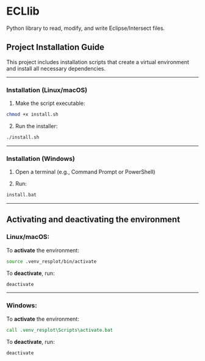 # ECLlib
Python library to read, modify, and write Eclipse/Intersect files. 

## Project Installation Guide

This project includes installation scripts that create a virtual environment and install all necessary dependencies.

---

### Installation (Linux/macOS)

1. Make the script executable:
```bash
chmod +x install.sh
```

2. Run the installer:
```bash
./install.sh
```

---

### Installation (Windows)

1. Open a terminal (e.g., Command Prompt or PowerShell)

2. Run:
```bat
install.bat
```

---

## Activating and deactivating the environment

### Linux/macOS:

To **activate** the environment:
```bash
source .venv_resplot/bin/activate
```

To **deactivate**, run:
```bash
deactivate
```

---

### Windows:

To **activate** the environment:
```bat
call .venv_resplot\Scripts\activate.bat
```

To **deactivate**, run:
```bat
deactivate
```
